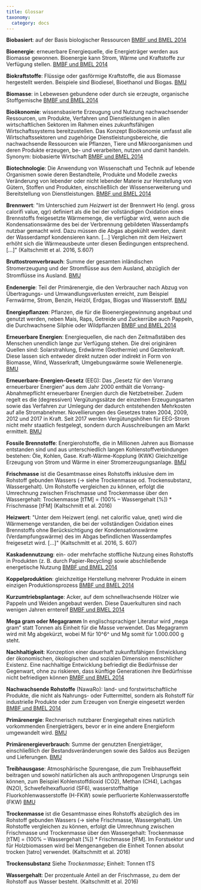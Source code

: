 ```yaml
---
title: Glossar
taxonomy:
  category: docs
---
```


**Biobasiert**: auf der Basis biologischer Ressourcen [BMBF und BMEL 2014](https://www.bmbf.de/pub/Biooekonomie_in_Deutschland.pdf)

**Bioenergie**: erneuerbare Energiequelle, die Energieträger werden aus Biomasse gewonnen. Bioenergie kann Strom, Wärme und Kraftstoffe zur Verfügung stellen. [BMBF und BMEL 2014](https://www.bmbf.de/pub/Biooekonomie_in_Deutschland.pdf)

**Biokraftstoffe**: Flüssige oder gasförmige Kraftstoffe, die aus Biomasse hergestellt werden. Beispiele sind Biodiesel, Bioethanol und Biogas. [BMU](https://www.bmu.de/fileadmin/Daten_BMU/Pools/Broschueren/klimaschutz_in_zahlen_2018_bf.pdf)

**Biomasse**: in Lebewesen gebundene oder durch sie erzeugte, organische Stoffgemische [BMBF und BMEL 2014](https://www.bmbf.de/pub/Biooekonomie_in_Deutschland.pdf)

**Bioökonomie**: wissensbasierte Erzeugung und Nutzung nachwachsender Ressourcen, um Produkte, Verfahren und Dienstleistungen in allen wirtschaftlichen Sektoren im Rahmen eines zukunftsfähigen Wirtschaftssystems bereitzustellen. Das Konzept Bioökonomie umfasst alle Wirtschaftssektoren und zugehörige Dienstleistungsbereiche, die nachwachsende Ressourcen wie Pflanzen, Tiere und Mikroorganismen und deren Produkte erzeugen, be- und verarbeiten, nutzen und damit handeln. Synonym: biobasierte Wirtschaft [BMBF und BMEL 2014](https://www.bmbf.de/pub/Biooekonomie_in_Deutschland.pdf)

**Biotechnologie**: Die Anwendung von Wissenschaft und Technik auf lebende Organismen sowie deren Bestandteile, Produkte und Modelle zwecks Veränderung von lebender oder nicht lebender Materie zur Herstellung von Gütern, Stoffen und Produkten, einschließlich der Wissenserweiterung und Bereitstellung von Dienstleistungen. [BMBF und BMEL 2014](https://www.bmbf.de/pub/Biooekonomie_in_Deutschland.pdf)

**Brennwert**: "Im Unterschied zum *Heizwert* ist der Brennwert Ho (engl. gross calorifi value, qgr) definiert als die bei der vollständigen Oxidation eines Brennstoffs freigesetzte Wärmemenge, die verfügbar wird, wenn auch die Kondensationswärme des bei der Verbrennung gebildeten Wasserdampfs nutzbar gemacht wird. Dazu müssen die Abgas abgekühlt werden, damit der Wasserdampf kondensieren kann. […] Verglichen mit dem Heizwert erhöht sich die Wärmeausbeute unter diesen Bedingungen entsprechend. […]" (Kaltschmitt et al. 2016, S.607)

**Bruttostromverbrauch**: Summe der gesamten inländischen Stromerzeugung und der Stromﬂüsse aus dem Ausland, abzüglich der Stromﬂüsse ins Ausland. [BMU](https://www.bmu.de/fileadmin/Daten_BMU/Pools/Broschueren/klimaschutz_in_zahlen_2018_bf.pdf)

**Endenergie**: Teil der Primärenergie, die den Verbraucher nach Abzug von Übertragungs- und Umwandlungsverlusten erreicht, zum Beispiel Fernwärme, Strom, Benzin, Heizöl, Erdgas, Biogas und Wasserstoff. [BMU](https://www.bmu.de/fileadmin/Daten_BMU/Pools/Broschueren/klimaschutz_in_zahlen_2018_bf.pdf)

**Energiepﬂanzen**: Pflanzen, die für die Bioenergiegewinnung angebaut und genutzt werden, neben Mais, Raps, Getreide und Zuckerrübe auch Pappeln, die Durchwachsene Silphie oder Wildpflanzen [BMBF und BMEL 2014](https://www.bmbf.de/pub/Biooekonomie_in_Deutschland.pdf)

**Erneuerbare Energien**: Energiequellen, die nach den Zeitmaßstäben des Menschen unendlich lange zur Verfügung stehen. Die drei originären Quellen sind: Solarstrahlung, Erdwärme (Geothermie) und Gezeitenkraft. Diese lassen sich entweder direkt nutzen oder indirekt in Form von Biomasse, Wind, Wasserkraft, Umgebungswärme sowie Wellenenergie. [BMU](https://www.bmu.de/fileadmin/Daten_BMU/Pools/Broschueren/klimaschutz_in_zahlen_2018_bf.pdf)

**Erneuerbare-Energien-Gesetz** (EEG): Das „Gesetz für den Vorrang erneuerbarer Energien“ aus dem Jahr 2000 enthält die Vorrang-Abnahmepflicht erneuerbarer Energien durch die Netzbetreiber. Zudem regelt es die (degressiven) Vergütungssätze der einzelnen Erzeugungsarten sowie das Verfahren zur Umlegung der dadurch entstehenden Mehrkosten auf alle Stromabnehmer. Novellierungen des Gesetzes traten 2004, 2009, 2012 und 2017 in Kraft. Seit 2017 werden Vergütungshöhen für EEG-Strom nicht mehr staatlich festgelegt, sondern durch Ausschreibungen am Markt ermittelt. [BMU](https://www.bmu.de/fileadmin/Daten_BMU/Pools/Broschueren/klimaschutz_in_zahlen_2018_bf.pdf)

**Fossile Brennstoffe**: Energierohstoffe, die in Millionen Jahren aus Biomasse entstanden sind und aus unterschiedlich langen Kohlenstoffverbindungen bestehen: Öle, Kohlen, Gase. Kraft-Wärme-Kopplung (KWK) Gleichzeitige Erzeugung von Strom und Wärme in einer Stromerzeugungsanlage. [BMU](https://www.bmu.de/fileadmin/Daten_BMU/Pools/Broschueren/klimaschutz_in_zahlen_2018_bf.pdf)

**Frischmasse** ist die Gesamtmasse eines Rohstoffs inklusive dem im Rohstoff gebunden Wassers (→ siehe Trockenmasse od. Trockensubstanz, Wassergehalt). Um Rohstoffe vergleichen zu können, erfolgt die Umrechnung zwischen Frischmasse und Trockenmasse über den Wassergehalt: Trockenmasse [tTM] = (100% – Wassergehalt [%]) * Frischmasse [tFM] (Kaltschmitt et al. 2016)

**Heizwert**: "Unter dem Heizwert (engl. net calorific value, qnet) wird die Wärmemenge verstanden, die bei der vollständigen Oxidation eines Brennstoffs ohne Berücksichtigung der Kondensationswärme (Verdampfungswärme) des im Abgas befindlichen Wasserdampfes freigesetzt wird. […]" (Kaltschmitt et al. 2016, S. 607)

**Kaskadennutzung**: ein- oder mehrfache stoffliche Nutzung eines Rohstoffs in Produkten (z. B. durch Papier-Recycling) sowie abschließende energetische Nutzung [BMBF und BMEL 2014](https://www.bmbf.de/pub/Biooekonomie_in_Deutschland.pdf)

**Koppelproduktion**: gleichzeitige Herstellung mehrerer Produkte in einem einzigen Produktionsprozess [BMBF und BMEL 2014](https://www.bmbf.de/pub/Biooekonomie_in_Deutschland.pdf)

**Kurzumtriebsplantage**: Acker, auf dem schnellwachsende Hölzer wie Pappeln und Weiden angebaut werden. Diese Dauerkulturen sind nach wenigen Jahren erntereif [BMBF und BMEL 2014](https://www.bmbf.de/pub/Biooekonomie_in_Deutschland.pdf)

**Mega gram oder Megagramm** In englischsprachiger Literatur wird „mega gram“ statt Tonnen als Einheit für die Masse verwendet. Das Megagramm wird mit Mg abgekürzt, wobei M für 10^6^ und Mg somit für 1.000.000 g steht. 

**Nachhaltigkeit**: Konzeption einer dauerhaft zukunftsfähigen Entwicklung der ökonomischen, ökologischen und sozialen
Dimension menschlicher Existenz. Eine nachhaltige Entwicklung befriedigt die Bedürfnisse der Gegenwart, ohne zu riskieren, dass künftige Generationen ihre Bedürfnisse nicht befriedigen können [BMBF und BMEL 2014](https://www.bmbf.de/pub/Biooekonomie_in_Deutschland.pdf)

**Nachwachsende Rohstoffe** (NawaRo): land- und forstwirtschaftliche Produkte, die nicht als Nahrungs- oder Futtermittel, sondern als Rohstoff für industrielle Produkte oder zum Erzeugen von Energie eingesetzt werden [BMBF und BMEL 2014](https://www.bmbf.de/pub/Biooekonomie_in_Deutschland.pdf)

**Primärenergie**: Rechnerisch nutzbarer Energiegehalt eines natürlich vorkommenden Energieträgers, bevor er in eine andere Energieform umgewandelt wird. [BMU](https://www.bmu.de/fileadmin/Daten_BMU/Pools/Broschueren/klimaschutz_in_zahlen_2018_bf.pdf)

**Primärenergieverbrauch**: Summe der genutzten Energieträger, einschließlich der Bestandsveränderungen sowie des Saldos aus Bezügen und Lieferungen. [BMU](https://www.bmu.de/fileadmin/Daten_BMU/Pools/Broschueren/klimaschutz_in_zahlen_2018_bf.pdf)

**Treibhausgase**: Atmosphärische Spurengase, die zum Treibhauseffekt beitragen und sowohl natürlichen als auch anthropogenen Ursprungs sein können, zum Beispiel Kohlenstoffdioxid (CO2), Methan (CH4), Lachgas (N2O), Schwefelhexaﬂuorid (SF6), wasserstoffhaltige Fluorkohlenwasserstoffe (H-FKW) sowie perﬂuorierte Kohlenwasserstoffe (FKW) [BMU](https://www.bmu.de/fileadmin/Daten_BMU/Pools/Broschueren/klimaschutz_in_zahlen_2018_bf.pdf)

**Trockenmasse** ist die Gesamtmasse eines Rohstoffs abzüglich des im Rohstoff gebunden Wassers (→ siehe Frischmasse, Wassergehalt). 
Um Rohstoffe vergleichen zu können, erfolgt die Umrechnung zwischen Frischmasse und Trockenmasse über den Wassergehalt: Trockenmasse [tTM] = (100% – Wassergehalt [%]) * Frischmasse [tFM]. Im Forstsektor und für Holzbiomassen wird bei Mengenangeben die Einheit Tonnen absolut trocken [tatro] verwendet. (Kaltschmitt et al. 2016)

**Trockensubstanz** Siehe *Trockenmasse*; Einheit: Tonnen tTS

**Wassergehalt**: Der prozentuale Anteil an der Frischmasse, zu dem der Rohstoff aus Wasser besteht. (Kaltschmitt et al. 2016)


